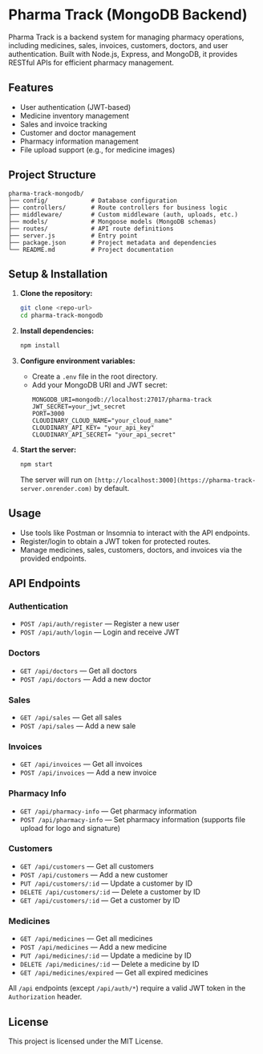 # Pharma Track (MongoDB Backend)

Pharma Track is a backend system for managing pharmacy operations, including medicines, sales, invoices, customers, doctors, and user authentication. Built with Node.js, Express, and MongoDB, it provides RESTful APIs for efficient pharmacy management.

## Features

- User authentication (JWT-based)
- Medicine inventory management
- Sales and invoice tracking
- Customer and doctor management
- Pharmacy information management
- File upload support (e.g., for medicine images)

## Project Structure

```
pharma-track-mongodb/
├── config/            # Database configuration
├── controllers/       # Route controllers for business logic
├── middleware/        # Custom middleware (auth, uploads, etc.)
├── models/            # Mongoose models (MongoDB schemas)
├── routes/            # API route definitions
├── server.js          # Entry point
├── package.json       # Project metadata and dependencies
└── README.md          # Project documentation
```

## Setup & Installation

1. **Clone the repository:**

   ```bash
   git clone <repo-url>
   cd pharma-track-mongodb
   ```

2. **Install dependencies:**

   ```bash
   npm install
   ```

3. **Configure environment variables:**

   - Create a `.env` file in the root directory.
   - Add your MongoDB URI and JWT secret:
     ```env
     MONGODB_URI=mongodb://localhost:27017/pharma-track
     JWT_SECRET=your_jwt_secret
     PORT=3000
     CLOUDINARY_CLOUD_NAME="your_cloud_name"
     CLOUDINARY_API_KEY= "your_api_key"
     CLOUDINARY_API_SECRET= "your_api_secret"
     ```

4. **Start the server:**
   ```bash
   npm start
   ```
   The server will run on `[http://localhost:3000](https://pharma-track-server.onrender.com)` by default.
   
## Usage

- Use tools like Postman or Insomnia to interact with the API endpoints.
- Register/login to obtain a JWT token for protected routes.
- Manage medicines, sales, customers, doctors, and invoices via the provided endpoints.

## API Endpoints

### Authentication

- `POST /api/auth/register` — Register a new user
- `POST /api/auth/login` — Login and receive JWT

### Doctors

- `GET /api/doctors` — Get all doctors
- `POST /api/doctors` — Add a new doctor

### Sales

- `GET /api/sales` — Get all sales
- `POST /api/sales` — Add a new sale

### Invoices

- `GET /api/invoices` — Get all invoices
- `POST /api/invoices` — Add a new invoice

### Pharmacy Info

- `GET /api/pharmacy-info` — Get pharmacy information
- `POST /api/pharmacy-info` — Set pharmacy information (supports file upload for logo and signature)

### Customers

- `GET /api/customers` — Get all customers
- `POST /api/customers` — Add a new customer
- `PUT /api/customers/:id` — Update a customer by ID
- `DELETE /api/customers/:id` — Delete a customer by ID
- `GET /api/customers/:id` — Get a customer by ID

### Medicines

- `GET /api/medicines` — Get all medicines
- `POST /api/medicines` — Add a new medicine
- `PUT /api/medicines/:id` — Update a medicine by ID
- `DELETE /api/medicines/:id` — Delete a medicine by ID
- `GET /api/medicines/expired` — Get all expired medicines

All `/api` endpoints (except `/api/auth/*`) require a valid JWT token in the `Authorization` header.

## License

This project is licensed under the MIT License.
